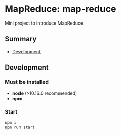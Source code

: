 # MapReduce: map-reduce

Mini project to introduce MapReduce.

## Summary

- [Development](#development)


## Development

### Must be installed

- **node** (>10.16.0 recommended)
- **npm**

### Start

```zsh
npm i
npm run start
```
